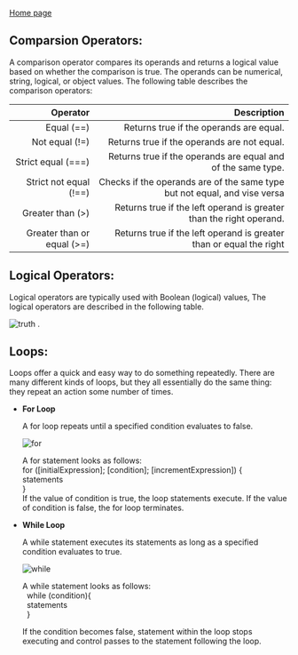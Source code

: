 [Home page](https://danaabbadi.github.io/learning_journal/)

## Comparsion Operators: 

A comparison operator compares its operands and returns a logical value based on whether the comparison is true. The operands can be numerical, string, logical, or object values.
The following table describes the comparison operators:

 | Operator | Description |
|----: |---:|
| Equal (==)   |    Returns true if the operands are equal.   |
| Not equal (!=)   |  Returns true if the operands are not equal.     |
| Strict equal (===)    |   Returns true if the operands are equal and of the same type.    |
| Strict not equal (!==)    | Checks if the operands are of the same type but not equal, and vise versa |
| Greater than (>)    |   Returns true if the left operand is greater than the right operand.    |
| Greater than or equal (>=)    |  Returns true if the left operand is greater than or equal the right |

## Logical Operators: 
Logical operators are typically used with Boolean (logical) values, The logical operators are described in the following table.

![truth](https://www.startertutorials.com/corejava/wp-content/uploads/2014/10/Logical-operators-table.jpg)
.

## Loops:

Loops offer a quick and easy way to do something repeatedly. There are many different kinds of loops, but they all essentially do the same thing: they repeat an action some number of times. 

* **For Loop**

    A for loop repeats until a specified condition evaluates to false. <br/>


    ![for](https://tutorial.techaltum.com/images/javascript-loops.jpg) <br/>


    A for statement looks as follows: <br/>
           for ([initialExpression]; [condition]; [incrementExpression]) { <br/>
                statements <br/> 
           } <br/>
    If the value of condition is true, the loop statements execute. If the value of condition is false, the for loop terminates.        

* **While Loop** <br/>


    A while statement executes its statements as long as a specified condition evaluates to true.


    ![while](https://study.com/cimages/videopreview/videopreview-full/bnip2bj9ee.jpg)


    A while statement looks as follows:<br/>
          &nbsp;  while (condition){<br/>
                &nbsp;  statements<br/>
                      &nbsp;   }<br/>
    
    If the condition becomes false, statement within the loop stops executing and control passes to the statement following the loop.